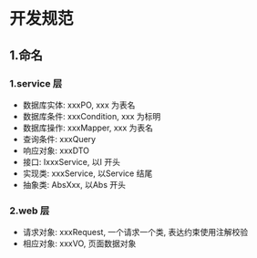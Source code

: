 # 开发规范

## 1.命名

### 1.service 层
* 数据库实体: xxxPO, xxx 为表名
* 数据库条件: xxxCondition, xxx 为标明
* 数据库操作: xxxMapper, xxx 为表名
* 查询条件: xxxQuery
* 响应对象: xxxDTO
* 接口: IxxxService, 以I 开头
* 实现类: xxxService, 以Service 结尾
* 抽象类: AbsXxx, 以Abs 开头

### 2.web 层
* 请求对象: xxxRequest, 一个请求一个类, 表达约束使用注解校验
* 相应对象: xxxVO, 页面数据对象


